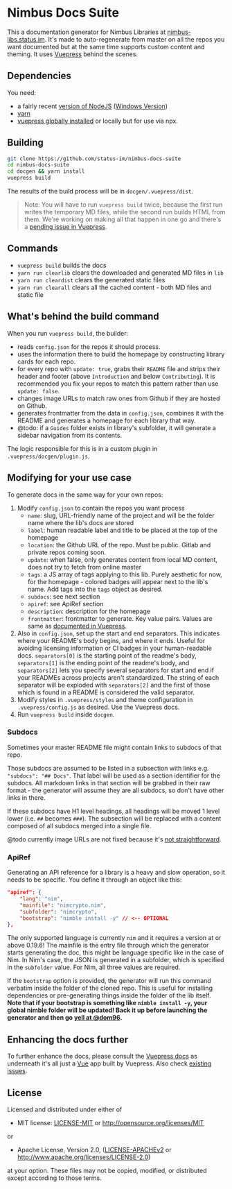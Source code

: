 # Nimbus Docs Suite

This a documentation generator for Nimbus Libraries at [nimbus-libs.status.im](https://nimbus-libs.status.im). It's made to auto-regenerate from master on all the repos you want documented but at the same time supports custom content and theming. It uses [Vuepress](https://v1.vuepress.vuejs.org) behind the scenes.

## Dependencies

You need:

- a fairly recent [version of NodeJS](https://github.com/nvm-sh/nvm) ([Windows Version](https://github.com/coreybutler/nvm-windows))
- [yarn](https://yarnpkg.com/en/)
- [vuepress globally installed](https://vuepress.vuejs.org/) or locally but for use via npx.

## Building

```bash
git clone https://github.com/status-im/nimbus-docs-suite
cd nimbus-docs-suite
cd docgen && yarn install
vuepress build
```

The results of the build process will be in `docgen/.vuepress/dist`.

> Note: You will have to run `vuepress build` twice, because the first run writes the temporary MD files, while the second run builds HTML from them. We're working on making all that happen in one go and there's a [pending issue in Vuepress](https://github.com/vuejs/vuepress/issues/1613).

## Commands

- `vuepress build` builds the docs
- `yarn run clearlib` clears the downloaded and generated MD files in `lib`
- `yarn run cleardist` clears the generated static files
- `yarn run clearall` clears all the cached content - both MD files and static file

## What's behind the build command

When you run `vuepress build`, the builder:

- reads `config.json` for the repos it should process.
- uses the information there to build the homepage by constructing library cards for each repo.
- for every repo with `update: true`, grabs their `README` file and strips their header and footer (above `Introduction` and below `Contributing`). It is recommended you fix your repos to match this pattern rather than use `update: false`.
- changes image URLs to match raw ones from Github if they are hosted on Github.
- generates frontmatter from the data in `config.json`, combines it with the README and generates a homepage for each library that way.
- @todo: if a `Guides` folder exists in library's subfolder, it will generate a sidebar navigation from its contents.

The logic responsible for this is in a custom plugin in `.vuepress/docgen/plugin.js`.

## Modifying for your use case

To generate docs in the same way for your own repos:

1. Modify `config.json` to contain the repos you want process
    - `name`: slug, URL-friendly name of the project and will be the folder name where the lib's docs are stored
    - `label`: human readable label and title to be placed at the top of the homepage
    - `location`: the Github URL of the repo. Must be public. Gitlab and private repos coming soon.
    - `update`: when false, only generates content from local MD content, does not try to fetch from online master
    - `tags`: a JS array of tags applying to this lib. Purely aesthetic for now, for the homepage - colored badges will appear next to the lib's name. Add tags into the `tags` object as desired.
    - `subdocs`: see next section
    - `apiref`: see ApiRef section
    - `description`: description for the homepage
    - `frontmatter`: frontmatter to generate. Key value pairs. Values are same as [documented in Vuepress](https://v1.vuepress.vuejs.org/guide/frontmatter.html).
2. Also in `config.json`, set up the start and end separators. This indicates where your README's body begins, and where it ends. Useful for avoiding licensing information or CI badges in your human-readable docs. `separators[0]` is the starting point of the readme's body, `separators[1]` is the ending point of the readme's body, and `separators[2]` lets you specify several separators for start and end if your READMEs across projects aren't standardized. The string of each separator will be exploded with `separators[2]` and the first of those which is found in a README is considered the valid separator.
3. Modify styles in `.vuepress/styles` and theme configuration in `.vuepress/config.js` as desired. Use the Vuepress docs.
4. Run `vuepress build` inside `docgen`.

### Subdocs

Sometimes your master README file might contain links to subdocs of that repo. 

Those subdocs are assumed to be listed in a subsection with links e.g. `"subdocs": "## Docs"`. That label will be used as a section identifier for the subdocs. All markdown links in that section will be grabbed in their raw format - the generator will assume they are all subdocs, so don't have other links in there.

If these subdocs have H1 level headings, all headings will be moved 1 level lower (i.e. `##` becomes `###`). The subsection will be replaced with a content composed of all subdocs merged into a single file.

@todo currently image URLs are not fixed because it's [not straightforward](https://github.com/status-im/nimbus-docs-suite/issues/6).

### ApiRef

Generating an API reference for a library is a heavy and slow operation, so it needs to be specific. You define it through an object like this:

```json
"apiref": {
    "lang": "nim",
    "mainfile": "nimcrypto.nim",
    "subfolder": "nimcrypto",
    "bootstrap": "nimble install -y" // <-- OPTIONAL
},
```

The only supported language is currently `nim` and it requires a version at or above 0.19.6! The mainfile is the entry file through which the generator starts generating the doc, this might be language specific like in the case of Nim. In Nim's case, the JSON is generated in a subfolder, which is specified in the `subfolder` value. For Nim, all three values are required.

If the `bootstrap` option is provided, the generator will run this command verbatim inside the folder of the cloned repo. This is useful for installing dependencies or pre-generating things inside the folder of the lib itself. **Note that if your bootstrap is something like `nimble install -y`, your global nimble folder will be updated! Back it up before launching the generator and then go [yell at @dom96](https://github.com/nim-lang/nimble).**

## Enhancing the docs further

To further enhance the docs, please consult the [Vuepress docs](https://v1.vuepress.vuejs.org) as underneath it's all just a [Vue](https://vuejs.org) app built by Vuepress. Also check [existing issues](https://github.com/status-im/nimbus-docs-suite/issues).

## License

Licensed and distributed under either of

* MIT license: [LICENSE-MIT](LICENSE-MIT) or http://opensource.org/licenses/MIT

or

* Apache License, Version 2.0, ([LICENSE-APACHEv2](LICENSE-APACHEv2) or http://www.apache.org/licenses/LICENSE-2.0)

at your option. These files may not be copied, modified, or distributed except according to those terms.
